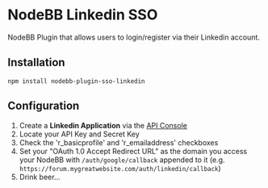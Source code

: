 # NodeBB Linkedin SSO

NodeBB Plugin that allows users to login/register via their Linkedin account.

## Installation

    npm install nodebb-plugin-sso-linkedin

## Configuration

1. Create a **Linkedin Application** via the [API Console](https://www.linkedin.com/secure/developer)
2. Locate your API Key and Secret Key
3. Check the 'r_basicprofile' and 'r_emailaddress' checkboxes
4. Set your "OAuth 1.0 Accept Redirect URL" as the domain you access your NodeBB with `/auth/google/callback` appended to it (e.g. `https://forum.mygreatwebsite.com/auth/linkedin/callback`)
5. Drink beer...